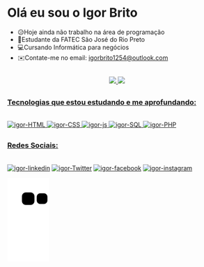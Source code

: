# Olá eu sou o Igor Brito 

- 😥Hoje ainda não trabalho na área de programação 
- 🏫Estudante da FATEC São José do Rio Preto
- 💻Cursando Informática para negócios
- ✉️Contate-me no email: igorbrito1254@outlook.com

##

<div align="center">
  <a href="https://github.com/IgorBrito12k">
  <img height="150em" src="https://github-readme-stats.vercel.app/api?username=IgorBrito12k&show_icons=true&theme=dracula&include_all_commits=true&count_private=true"/>
  <img height="150em" src="https://github-readme-stats.vercel.app/api/top-langs/?username=IgorBrito12k&layout=compact&langs_count=7&theme=dracula"/>
</div>

##
### Tecnologias que estou estudando e me aprofundando:
<div style="display: inline_block"><br>
    <img src="https://img.shields.io/badge/HTML5-E34F26?style=for-the-badge&logo=html5&logoColor=white" alt="igor-HTML">
    <img src="https://img.shields.io/badge/CSS3-1572B6?style=for-the-badge&logo=css3&logoColor=white" alt="igor-CSS">
    <img src="https://img.shields.io/badge/JavaScript-F7DF1E?style=for-the-badge&logo=javascript&logoColor=black" alt="igor-js">
    <img src="https://img.shields.io/badge/Microsoft_SQL_Server-CC2927?style=for-the-badge&logo=microsoft-sql-server&logoColor=white" alt="igor-SQL">
    <img src="https://img.shields.io/badge/PHP-777BB4?style=for-the-badge&logo=php&logoColor=white" alt="igor-PHP">
</div>

##
### Redes Sociais:
<div style="display: inline_block"><br>
    <a href="https://www.linkedin.com/in/igor-brito-101baa1a6/">
    <img src="https://img.shields.io/badge/LinkedIn-0077B5?style=for-the-badge&logo=linkedin&logoColor=white" alt="igor-linkedin"></a>
    <a href="https://twitter.com/Iguinhk">
    <img src="https://img.shields.io/badge/Twitter-1DA1F2?style=for-the-badge&logo=twitter&logoColor=white" alt="igor-Twitter"></a>
    <a href="https://www.facebook.com/igor.brito.902/">
    <img src="https://img.shields.io/badge/Facebook-1877F2?style=for-the-badge&logo=facebook&logoColor=white" alt="igor-facebook"></a>
    <a href="https://www.instagram.com/igor.brits/">
    <img src="https://img.shields.io/badge/Instagram-E4405F?style=for-the-badge&logo=instagram&logoColor=white" alt="igor-instagram"></a>
</div>

![Snake animation](https://github.com/rafaballerini/rafaballerini/blob/output/github-contribution-grid-snake.svg)
